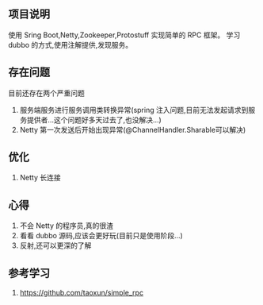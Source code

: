 
## 项目说明
使用 Sring Boot,Netty,Zookeeper,Protostuff 实现简单的 RPC 框架。
学习 dubbo 的方式,使用注解提供,发现服务。

## 存在问题
目前还存在两个严重问题
1. 服务端服务进行服务调用类转换异常(spring 注入问题,目前无法发起请求到服务提供者...这个问题好多天过去了,也没解决...)
2. Netty 第一次发送后开始出现异常(@ChannelHandler.Sharable可以解决)

## 优化
1. Netty 长连接

## 心得
1. 不会 Netty 的程序员,真的很渣
2. 看看 dubbo 源码,应该会更好玩(目前只是使用阶段...)
3. 反射,还可以更深的了解

## 参考学习
1. https://github.com/taoxun/simple_rpc
